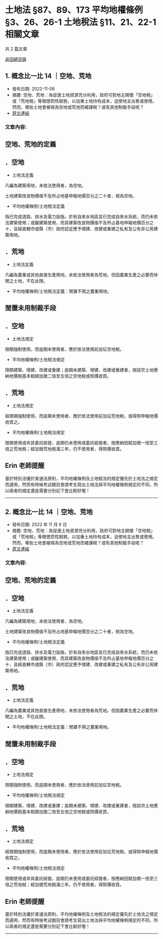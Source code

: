 # 土地法 §87、89、173 平均地權條例 §3、26、26-1 土地稅法 §11、21、22-1 相關文章

共 2 篇文章

[返回總目錄](00_總目錄.md)

## 1. 概念比一比 14 ｜空地、荒地

- 發布日期: 2022-11-06
- 摘要: 空地、荒地：為促進土地資源充分利用，政府可對地主開徵「空地稅」或「荒地稅」等徵懲罰性賦稅，以加重土地持有成本，迫使地主出售或使用。然而，哪些土地會被視為空地或荒地而被課稅？或有其他制裁手段呢？
- [原文連結](https://www.jasper-realestate.com/%e6%a6%82%e5%bf%b5%e6%af%94%e4%b8%80%e6%af%94-14-%ef%bd%9c%e7%a9%ba%e5%9c%b0%e3%80%81%e8%8d%92%e5%9c%b0/)

### 文章內容:

## 空地、荒地的定義

## ．空地

- 土地法定義

凡編為建築用地，未依法使用者，為空地。

土地建築改良物價值不及所占地基申報地價百分之二十者，視為空地。

- 平均地權條例/土地稅法定義

指已完成道路、排水及電力設施，於有自來水地區並已完成自來水系統，而仍未依法建築使用；或雖建築使用，而其建築改良物價值不及所占基地申報地價百分之十，且經直轄市或縣（市）政府認定應予增建、改建或重建之私有及公有非公用建築用地。

## ．荒地

- 土地法定義

凡編為農業或其他直接生產用地，未依法使用者為荒地。但因農業生產之必要而休閒之土地，不在此限。

- 平均地權條例/土地稅法定義：閒置不用之農業用地。

## 閒置未用制裁手段

## ．空地

- 土地法規定

限期強制使用，而逾期未使用者，應於依法使用前加征空地稅。

- 平均地權條例/土地稅法規定

限期建築、增建、改建或重建；逾期未建築、增建、改建或重建者，按該宗土地應納地價稅基本稅額加徵二倍至五倍之空地稅或照價收買。

## ．荒地

- 土地法規定

經限期強制使用，而逾期未使用者，應於依法使用前加征荒地稅，或得照申報地價收買之。

- 平均地權條例/土地稅法規定

限期使用或命其委託經營，逾期仍未使用或委託經營者，按應納田賦加徵一倍至三倍之荒地稅；經加徵荒地稅滿三年，仍不使用者，得照價收買。

## Erin 老師提醒

基於特別法優於普通法原則，平均地權條例及土地稅法的規定優先於土地法之規定而適用，然而有時候考試題目會請考生寫出土地法與平均地權條例規定的不同，所以兩者的規定還是需要分別記下會比較好喔！

---

## 2. 概念比一比 14 ｜空地、荒地

- 發布日期: 2022 年 11 月 6 日
- 摘要: 空地、荒地：為促進土地資源充分利用，政府可對地主開徵「空地稅」或「荒地稅」等徵懲罰性賦稅，以加重土地持有成本，迫使地主出售或使用。然而，哪些土地會被視為空地或荒地而被課稅？或有其他制裁手段呢？
- [原文連結](https://www.jasper-realestate.com/%e6%a6%82%e5%bf%b5%e6%af%94%e4%b8%80%e6%af%94-14-%ef%bd%9c%e7%a9%ba%e5%9c%b0%e3%80%81%e8%8d%92%e5%9c%b0/)

### 文章內容:

## 空地、荒地的定義

## ．空地

- 土地法定義

凡編為建築用地，未依法使用者，為空地。

土地建築改良物價值不及所占地基申報地價百分之二十者，視為空地。

- 平均地權條例/土地稅法定義

指已完成道路、排水及電力設施，於有自來水地區並已完成自來水系統，而仍未依法建築使用；或雖建築使用，而其建築改良物價值不及所占基地申報地價百分之十，且經直轄市或縣（市）政府認定應予增建、改建或重建之私有及公有非公用建築用地。

## ．荒地

- 土地法定義

凡編為農業或其他直接生產用地，未依法使用者為荒地。但因農業生產之必要而休閒之土地，不在此限。

- 平均地權條例/土地稅法定義：閒置不用之農業用地。

## 閒置未用制裁手段

## ．空地

- 土地法規定

限期強制使用，而逾期未使用者，應於依法使用前加征空地稅。

- 平均地權條例/土地稅法規定

限期建築、增建、改建或重建；逾期未建築、增建、改建或重建者，按該宗土地應納地價稅基本稅額加徵二倍至五倍之空地稅或照價收買。

## ．荒地

- 土地法規定

經限期強制使用，而逾期未使用者，應於依法使用前加征荒地稅，或得照申報地價收買之。

- 平均地權條例/土地稅法規定

限期使用或命其委託經營，逾期仍未使用或委託經營者，按應納田賦加徵一倍至三倍之荒地稅；經加徵荒地稅滿三年，仍不使用者，得照價收買。

## Erin 老師提醒

基於特別法優於普通法原則，平均地權條例及土地稅法的規定優先於土地法之規定而適用，然而有時候考試題目會請考生寫出土地法與平均地權條例規定的不同，所以兩者的規定還是需要分別記下會比較好喔！

---


